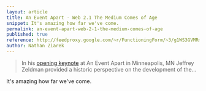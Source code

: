 ```yaml
---
layout: article
title: An Event Apart - Web 2.1 The Medium Comes of Age
snippet: It's amazing how far we've come.
permalink: an-event-apart-web-2-1-the-medium-comes-of-age
published: true
reference: http://feedproxy.google.com/~r/FunctioningForm/~3/g1WS3GVMRmc/entry.asp
author: Nathan Ziarek
---
```


> In his [opening keynote][2] at An Event Apart in Minneapolis, MN Jeffrey Zeldman provided a historic perspective on the development of the...

It's amazing how far we've come.

[2]: http://aneventapart.com/2010/minneapolis/

